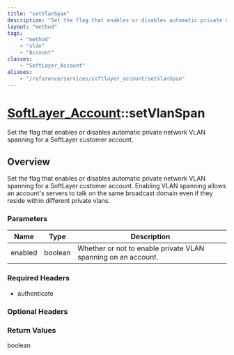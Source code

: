 ```yaml
---
title: "setVlanSpan"
description: "Set the flag that enables or disables automatic private network VLAN spanning for a SoftLayer customer account. Enabling... "
layout: "method"
tags:
    - "method"
    - "sldn"
    - "Account"
classes:
    - "SoftLayer_Account"
aliases:
    - "/reference/services/softlayer_account/setVlanSpan"
---
```

# [SoftLayer_Account](/reference/services/SoftLayer_Account)::setVlanSpan

Set the flag that enables or disables automatic private network VLAN spanning for a SoftLayer customer account.


## Overview 
Set the flag that enables or disables automatic private network VLAN spanning for a SoftLayer customer account. Enabling VLAN spanning allows an account's servers to talk on the same broadcast domain even if they reside within different private vlans. 

### Parameters 
|Name | Type | Description |
| --- | --- | --- |
|enabled| boolean| Whether or not to enable private VLAN spanning on an account.|


### Required Headers
* authenticate

### Optional Headers

### Return Values
boolean

